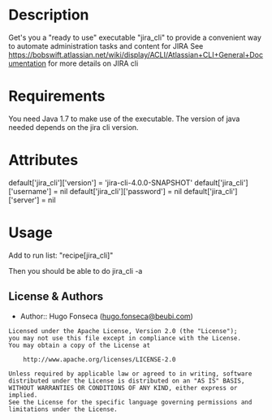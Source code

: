 Description
===========

Get's you a "ready to use" executable "jira_cli" to provide a convenient way to automate administration tasks and content for JIRA
See https://bobswift.atlassian.net/wiki/display/ACLI/Atlassian+CLI+General+Documentation for more details on JIRA cli

Requirements
============

You need Java 1.7 to make use of the executable.
The version of java needed depends on the jira cli version.

Attributes
==========

default['jira_cli']['version'] = 'jira-cli-4.0.0-SNAPSHOT'
default['jira_cli']['username'] = nil
default['jira_cli']['password'] = nil
default['jira_cli']['server'] = nil

Usage
=====

Add to run list:
"recipe[jira_cli]"

Then you should be able to do
jira_cli -a <action>

License & Authors
-----------------
- Author:: Hugo Fonseca (<hugo.fonseca@beubi.com>)

```text
Licensed under the Apache License, Version 2.0 (the "License");
you may not use this file except in compliance with the License.
You may obtain a copy of the License at

    http://www.apache.org/licenses/LICENSE-2.0

Unless required by applicable law or agreed to in writing, software
distributed under the License is distributed on an "AS IS" BASIS,
WITHOUT WARRANTIES OR CONDITIONS OF ANY KIND, either express or implied.
See the License for the specific language governing permissions and
limitations under the License.
```
